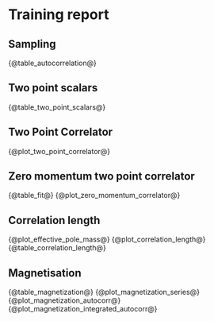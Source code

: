 # Training report
## Sampling
{@table_autocorrelation@}
## Two point scalars
{@table_two_point_scalars@}
## Two Point Correlator
{@plot_two_point_correlator@}
## Zero momentum two point correlator
{@table_fit@}
{@plot_zero_momentum_correlator@}
## Correlation length
{@plot_effective_pole_mass@}
{@plot_correlation_length@}
{@table_correlation_length@}
## Magnetisation
{@table_magnetization@}
{@plot_magnetization_series@}
{@plot_magnetization_autocorr@}
{@plot_magnetization_integrated_autocorr@}
